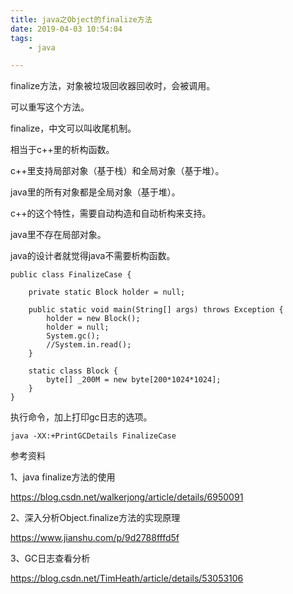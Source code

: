```yaml
---
title: java之Object的finalize方法
date: 2019-04-03 10:54:04
tags:
	- java

---
```




finalize方法，对象被垃圾回收器回收时，会被调用。

可以重写这个方法。

finalize，中文可以叫收尾机制。

相当于c++里的析构函数。



c++里支持局部对象（基于栈）和全局对象（基于堆）。

java里的所有对象都是全局对象（基于堆）。

c++的这个特性，需要自动构造和自动析构来支持。

java里不存在局部对象。

java的设计者就觉得java不需要析构函数。



```
public class FinalizeCase {

    private static Block holder = null;

    public static void main(String[] args) throws Exception {
        holder = new Block();
        holder = null;
        System.gc();
        //System.in.read();
    }

    static class Block {
        byte[] _200M = new byte[200*1024*1024];
    }
}
```



执行命令，加上打印gc日志的选项。

```
java -XX:+PrintGCDetails FinalizeCase
```



参考资料

1、java finalize方法的使用

https://blog.csdn.net/walkerjong/article/details/6950091

2、深入分析Object.finalize方法的实现原理

https://www.jianshu.com/p/9d2788fffd5f

3、GC日志查看分析

https://blog.csdn.net/TimHeath/article/details/53053106